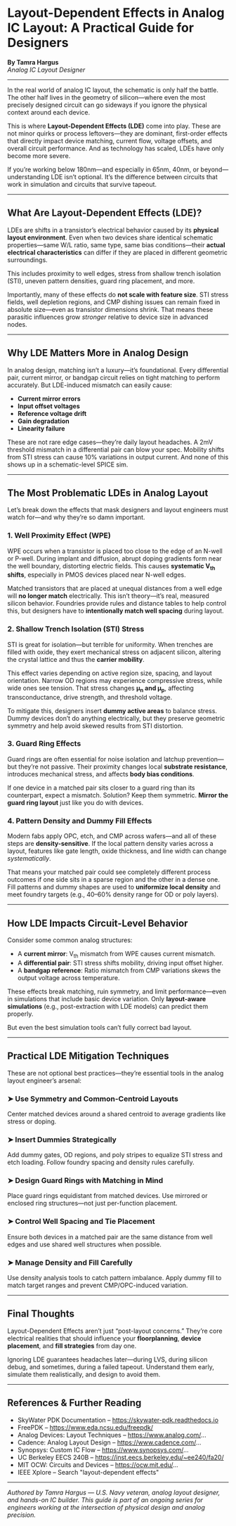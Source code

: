 # Layout-Dependent Effects in Analog IC Layout: A Practical Guide for Designers

**By Tamra Hargus**  
_Analog IC Layout Designer_

---

In the real world of analog IC layout, the schematic is only half the battle. The other half lives in the geometry of silicon—where even the most precisely designed circuit can go sideways if you ignore the physical context around each device.

This is where **Layout-Dependent Effects (LDE)** come into play. These are not minor quirks or process leftovers—they are dominant, first-order effects that directly impact device matching, current flow, voltage offsets, and overall circuit performance. And as technology has scaled, LDEs have only become more severe.

If you’re working below 180nm—and especially in 65nm, 40nm, or beyond—understanding LDE isn’t optional. It’s the difference between circuits that work in simulation and circuits that survive tapeout.

---

## What Are Layout-Dependent Effects (LDE)?

LDEs are shifts in a transistor’s electrical behavior caused by its **physical layout environment**. Even when two devices share identical schematic properties—same W/L ratio, same type, same bias conditions—their **actual electrical characteristics** can differ if they are placed in different geometric surroundings.

This includes proximity to well edges, stress from shallow trench isolation (STI), uneven pattern densities, guard ring placement, and more.

Importantly, many of these effects do **not scale with feature size**. STI stress fields, well depletion regions, and CMP dishing issues can remain fixed in absolute size—even as transistor dimensions shrink. That means these parasitic influences grow *stronger* relative to device size in advanced nodes.

---

## Why LDE Matters More in Analog Design

In analog design, matching isn’t a luxury—it’s foundational. Every differential pair, current mirror, or bandgap circuit relies on tight matching to perform accurately. But LDE-induced mismatch can easily cause:

- **Current mirror errors**
- **Input offset voltages**
- **Reference voltage drift**
- **Gain degradation**
- **Linearity failure**

These are not rare edge cases—they’re daily layout headaches. A 2mV threshold mismatch in a differential pair can blow your spec. Mobility shifts from STI stress can cause 10% variations in output current. And none of this shows up in a schematic-level SPICE sim.

---

## The Most Problematic LDEs in Analog Layout

Let’s break down the effects that mask designers and layout engineers must watch for—and why they’re so damn important.

### 1. Well Proximity Effect (WPE)

WPE occurs when a transistor is placed too close to the edge of an N-well or P-well. During implant and diffusion, abrupt doping gradients form near the well boundary, distorting electric fields. This causes **systematic V<sub>th</sub> shifts**, especially in PMOS devices placed near N-well edges.

Matched transistors that are placed at unequal distances from a well edge will **no longer match** electrically. This isn’t theory—it’s real, measured silicon behavior. Foundries provide rules and distance tables to help control this, but designers have to **intentionally match well spacing** during layout.

### 2. Shallow Trench Isolation (STI) Stress

STI is great for isolation—but terrible for uniformity. When trenches are filled with oxide, they exert mechanical stress on adjacent silicon, altering the crystal lattice and thus the **carrier mobility**.

This effect varies depending on active region size, spacing, and layout orientation. Narrow OD regions may experience compressive stress, while wide ones see tension. That stress changes **μ<sub>n</sub> and μ<sub>p</sub>**, affecting transconductance, drive strength, and threshold voltage.

To mitigate this, designers insert **dummy active areas** to balance stress. Dummy devices don’t do anything electrically, but they preserve geometric symmetry and help avoid skewed results from STI distortion.

### 3. Guard Ring Effects

Guard rings are often essential for noise isolation and latchup prevention—but they’re not passive. Their proximity changes local **substrate resistance**, introduces mechanical stress, and affects **body bias conditions**.

If one device in a matched pair sits closer to a guard ring than its counterpart, expect a mismatch. Solution? Keep them symmetric. **Mirror the guard ring layout** just like you do with devices.

### 4. Pattern Density and Dummy Fill Effects

Modern fabs apply OPC, etch, and CMP across wafers—and all of these steps are **density-sensitive**. If the local pattern density varies across a layout, features like gate length, oxide thickness, and line width can change *systematically*.

That means your matched pair could see completely different process outcomes if one side sits in a sparse region and the other in a dense one. Fill patterns and dummy shapes are used to **uniformize local density** and meet foundry targets (e.g., 40–60% density range for OD or poly layers).

---

## How LDE Impacts Circuit-Level Behavior

Consider some common analog structures:

- A **current mirror**: V<sub>th</sub> mismatch from WPE causes current mismatch.
- A **differential pair**: STI stress shifts mobility, driving input offset higher.
- A **bandgap reference**: Ratio mismatch from CMP variations skews the output voltage across temperature.

These effects break matching, ruin symmetry, and limit performance—even in simulations that include basic device variation. Only **layout-aware simulations** (e.g., post-extraction with LDE models) can predict them properly.

But even the best simulation tools can’t fully correct bad layout.

---

## Practical LDE Mitigation Techniques

These are not optional best practices—they’re essential tools in the analog layout engineer’s arsenal:

### ➤ Use Symmetry and Common-Centroid Layouts  
Center matched devices around a shared centroid to average gradients like stress or doping.

### ➤ Insert Dummies Strategically  
Add dummy gates, OD regions, and poly stripes to equalize STI stress and etch loading. Follow foundry spacing and density rules carefully.

### ➤ Design Guard Rings with Matching in Mind  
Place guard rings equidistant from matched devices. Use mirrored or enclosed ring structures—not just per-function placement.

### ➤ Control Well Spacing and Tie Placement  
Ensure both devices in a matched pair are the same distance from well edges and use shared well structures when possible.

### ➤ Manage Density and Fill Carefully  
Use density analysis tools to catch pattern imbalance. Apply dummy fill to match target ranges and prevent CMP/OPC-induced variation.

---

## Final Thoughts

Layout-Dependent Effects aren’t just “post-layout concerns.” They’re core electrical realities that should influence your **floorplanning**, **device placement**, and **fill strategies** from day one.

Ignoring LDE guarantees headaches later—during LVS, during silicon debug, and sometimes, during a failed tapeout. Understand them early, simulate them realistically, and design to avoid them.

---

## References & Further Reading

- SkyWater PDK Documentation – https://skywater-pdk.readthedocs.io  
- FreePDK – https://www.eda.ncsu.edu/freepdk/  
- Analog Devices: Layout Techniques – https://www.analog.com/...  
- Cadence: Analog Layout Design – https://www.cadence.com/...  
- Synopsys: Custom IC Flow – https://www.synopsys.com/...  
- UC Berkeley EECS 240B – https://inst.eecs.berkeley.edu/~ee240/fa20/  
- MIT OCW: Circuits and Devices – https://ocw.mit.edu/...  
- IEEE Xplore – Search "layout-dependent effects"

---

*Authored by Tamra Hargus — U.S. Navy veteran, analog layout designer, and hands-on IC builder. This guide is part of an ongoing series for engineers working at the intersection of physical design and analog precision.*
